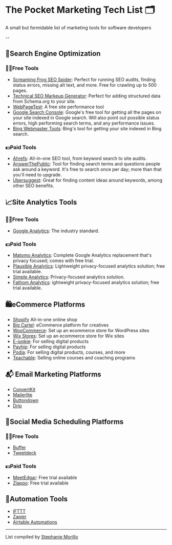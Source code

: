 # The Pocket Marketing Tech List 🗂
A small but formidable list of marketing tools for software developers

--

## 🔦Search Engine Optimization

### 🙌🏽Free Tools
- [Screaming Frog SEO Spider](https://www.screamingfrog.co.uk/seo-spider/): Perfect for running SEO audits, finding status errors, missing alt text, and more. Free for crawling up to 500 pages.
- [Technical SEO Markeup Generator](https://technicalseo.com/tools/schema-markup-generator/): Perfect for adding structured data from Schema.org to your site.
- [WebPageTest](https://www.webpagetest.org/): A free site performance tool
- [Google Search Console](https://search.google.com/search-console/about): Google's free tool for getting all the pages on your site indexed in Google search. Will also point out possible status errors, high performing search terms, and any performance issues.
- [Bing Webmaster Tools](https://www.bing.com/webmasters/about): Bing's tool for getting your site indexed in Bing search.

### 💵Paid Tools
- [Ahrefs](https://ahrefs.com/): All-in-one SEO tool, from keyword search to site audits.
- [AnswerThePublic](https://answerthepublic.com/): Tool for finding search terms and questions people ask around a keyword. It's free to search once per day; more than that you'll need to upgrade.
- [Ubersuggest](https://neilpatel.com/ubersuggest/): Great for finding content ideas around keywords, among other SEO benefits.

## 📈Site Analytics Tools

### 🙌🏽Free Tools
- [Google Analytics](https://analytics.google.com/): The industry standard.

### 💵Paid Tools
- [Matomo Analytics](https://matomo.org/): Complete Google Analytics replacement that's privacy focused; comes with free trial.
- [Plausible Analytics](https://plausible.io/): Lightweight privacy-focused analytics solution; free trial available.
- [Simple Analytics](https://simpleanalytics.com/): Privacy-focused analytics solution.
- [Fathom Analytics](https://usefathom.com/): ightweight privacy-focused analytics solution; free trial available.

## 🛍eCommerce Platforms
- [Shopify](https://www.shopify.com/) All-in-one online shop
- [Big Cartel](https://www.bigcartel.com/): eCommerce platform for creatives
- [WooCommerce](https://woocommerce.com/): Set up an ecommerce store for WordPress sites
- [Wix Stores](https://www.wix.com/app-market/wix-stores): Set up an ecommerce store for Wix sites
- [E-junkie](https://www.e-junkie.com/): For selling digital products
- [Payhip](https://payhip.com/): For selling digital products
- [Podia](https://www.podia.com/): For selling digital products, courses, and more
- [Teachable](https://teachable.com/): Selling online courses and coaching programs

## 📬 Email Marketing Platforms

- [ConvertKit](https://convertkit.com/)
- [Mailerlite](https://www.mailerlite.com/)
- [Buttondown](https://buttondown.email/)
- [Drip](https://www.drip.com/home)

## 👯Social Media Scheduling Platforms

### 🙌🏽Free Tools
- [Buffer](https://buffer.com/app)
- [Tweetdeck](https://tweetdeck.twitter.com/)

### 💵Paid Tools
- [MeetEdgar](https://meetedgar.com/pricing/): Free trial available
- [Zlappo](https://zlappo.com/): Free trial available

## 🤖Automation Tools
- [IFTTT](https://ifttt.com/)
- [Zapier](https://zapier.com/)
- [Airtable Automations](https://support.airtable.com/hc/en-us/articles/360050974153-Automations-Overview)

---
List compiled by [Stephanie Morillo](https://www.stephaniemorillo.co/links)


